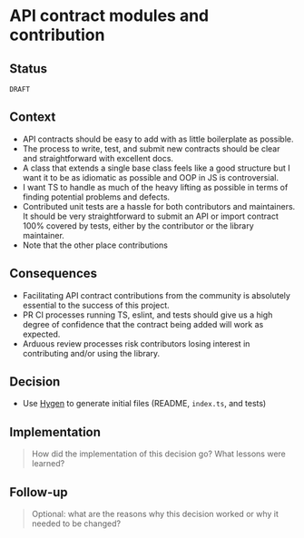 # API contract modules and contribution

## Status

`DRAFT`

## Context

- API contracts should be easy to add with as little boilerplate as possible. 
- The process to write, test, and submit new contracts should be clear and straightforward with excellent docs.
- A class that extends a single base class feels like a good structure but I want it to be as idiomatic as possible and OOP in JS is controversial.
- I want TS to handle as much of the heavy lifting as possible in terms of finding potential problems and defects.
- Contributed unit tests are a hassle for both contributors and maintainers. It should be very straightforward to submit an API or import contract 100% covered by tests, either by the contributor or the library maintainer.
- Note that the other place contributions 

## Consequences

- Facilitating API contract contributions from the community is absolutely essential to the success of this project.
- PR CI processes running TS, eslint, and tests should give us a high degree of confidence that the contract being added will work as expected.
- Arduous review processes risk contributors losing interest in contributing and/or using the library. 

## Decision

- Use [Hygen](https://www.hygen.io) to generate initial files (README, `index.ts`, and tests)

## Implementation

> How did the implementation of this decision go? What lessons were learned?

## Follow-up

> Optional: what are the reasons why this decision worked or why it needed to be changed?